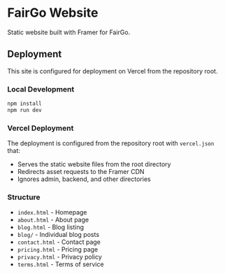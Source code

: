 # FairGo Website

Static website built with Framer for FairGo.

## Deployment

This site is configured for deployment on Vercel from the repository root.

### Local Development

```bash
npm install
npm run dev
```

### Vercel Deployment

The deployment is configured from the repository root with `vercel.json` that:
- Serves the static website files from the root directory
- Redirects asset requests to the Framer CDN
- Ignores admin, backend, and other directories

### Structure

- `index.html` - Homepage
- `about.html` - About page
- `blog.html` - Blog listing
- `blog/` - Individual blog posts
- `contact.html` - Contact page
- `pricing.html` - Pricing page
- `privacy.html` - Privacy policy
- `terms.html` - Terms of service


